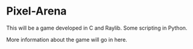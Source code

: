 ﻿# Pixel-Arena
This will be a game developed in C and Raylib. Some scripting in Python.

More information about the game will go in here.
